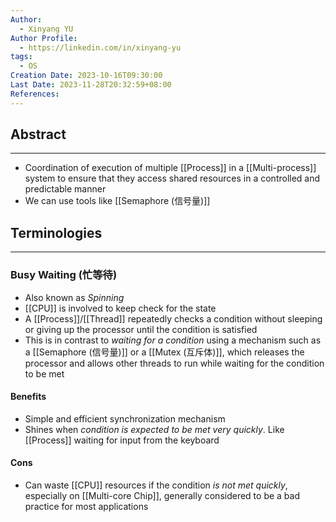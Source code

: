 ```yaml
---
Author:
  - Xinyang YU
Author Profile:
  - https://linkedin.com/in/xinyang-yu
tags:
  - OS
Creation Date: 2023-10-16T09:30:00
Last Date: 2023-11-28T20:32:59+08:00
References:
---
```

## Abstract
---
- Coordination of execution of multiple [[Process]] in a [[Multi-process]] system to ensure that they access shared resources in a controlled and predictable manner
- We can use tools like [[Semaphore (信号量)]]



## Terminologies
---
### Busy Waiting (忙等待)
- Also known as *Spinning*
- [[CPU]] is involved to keep check for the state 
- A [[Process]]/[[Thread]] repeatedly checks a condition without sleeping or giving up the processor until the condition is satisfied
- This is in contrast to *waiting for a condition* using a mechanism such as a [[Semaphore (信号量)]] or a [[Mutex (互斥体)]], which releases the processor and allows other threads to run while waiting for the condition to be met
#### Benefits
- Simple and efficient synchronization mechanism
- Shines when *condition is expected to be met very quickly*. Like [[Process]] waiting for input from the keyboard
#### Cons
- Can waste [[CPU]] resources if the condition *is not met quickly*, especially on [[Multi-core Chip]], generally considered to be a bad practice for most applications